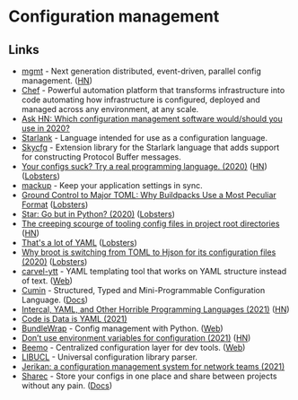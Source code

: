 # Configuration management

## Links

- [mgmt](https://github.com/purpleidea/mgmt) - Next generation distributed, event-driven, parallel config management. ([HN](https://news.ycombinator.com/item?id=25359845))
- [Chef](https://github.com/chef/chef) - Powerful automation platform that transforms infrastructure into code automating how infrastructure is configured, deployed and managed across any environment, at any scale.
- [Ask HN: Which configuration management software would/should you use in 2020?](https://news.ycombinator.com/item?id=22575007)
- [Starlank](https://github.com/bazelbuild/starlark) - Language intended for use as a configuration language.
- [Skycfg](https://github.com/stripe/skycfg) - Extension library for the Starlark language that adds support for constructing Protocol Buffer messages.
- [Your configs suck? Try a real programming language. (2020)](https://beepb00p.xyz/configs-suck.html) ([HN](https://news.ycombinator.com/item?id=22787332)) ([Lobsters](https://lobste.rs/s/qyhvhc/your_configs_suck_try_real_programming))
- [mackup](https://github.com/lra/mackup) - Keep your application settings in sync.
- [Ground Control to Major TOML: Why Buildpacks Use a Most Peculiar Format](https://blog.heroku.com/why-buildpacks-use-toml) ([Lobsters](https://lobste.rs/s/fik5bk/ground_control_major_toml_why_buildpacks))
- [Star: Go but in Python? (2020)](https://maxmcd.com/posts/star/) ([Lobsters](https://lobste.rs/s/l9kyzm/star_go_python))
- [The creeping scourge of tooling config files in project root directories](https://github.com/nodejs/tooling/issues/79) ([HN](https://news.ycombinator.com/item?id=24066748))
- [That's a lot of YAML](https://noyaml.com/) ([Lobsters](https://lobste.rs/s/6oxpe3/s_lot_yaml))
- [Why broot is switching from TOML to Hjson for its configuration files (2020)](https://dystroy.org/blog/hjson-in-broot/) ([Lobsters](https://lobste.rs/s/dn91bz/why_broot_is_switching_from_toml_hjson_for))
- [carvel-ytt](https://github.com/vmware-tanzu/carvel-ytt) - YAML templating tool that works on YAML structure instead of text. ([Web](https://carvel.dev/ytt/))
- [Cumin](https://github.com/cympfh/cumin) - Structured, Typed and Mini-Programmable Configuration Language. ([Docs](https://cympfh.cc/cumin/))
- [Intercal, YAML, and Other Horrible Programming Languages (2021)](https://blog.earthly.dev/intercal-yaml-and-other-horrible-programming-languages/) ([HN](https://news.ycombinator.com/item?id=26271582))
- [Code is Data is YAML (2021)](https://buttondown.email/hillelwayne/archive/code-is-data-is-yaml/)
- [BundleWrap](https://github.com/bundlewrap/bundlewrap) - Config management with Python. ([Web](https://bundlewrap.org/))
- [Don’t use environment variables for configuration (2021)](https://nibblestew.blogspot.com/2021/03/never-use-environment-variables-for.html) ([HN](https://news.ycombinator.com/item?id=26656952))
- [Beemo](https://github.com/beemojs/beemo) - Centralized configuration layer for dev tools. ([Web](https://beemo.dev/))
- [LIBUCL](https://github.com/vstakhov/libucl) - Universal configuration library parser.
- [Jerikan: a configuration management system for network teams (2021)](https://vincent.bernat.ch/en/blog/2021-network-jerikan-ansible)
- [Sharec](https://github.com/lamartire/sharec) - Store your configs in one place and share between projects without any pain. ([Docs](https://sharec.js.org/))
